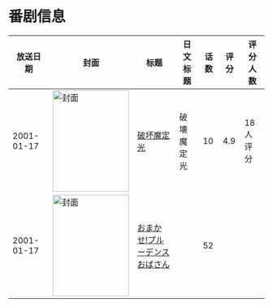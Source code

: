 # 番剧信息

|放送日期|封面|标题|日文标题|话数|评分|评分人数|
|---|---|---|---|---|---|---|
|2001-01-17|<img src="https://lain.bgm.tv/pic/cover/c/88/92/37029_eOsZO.jpg" alt="封面" style="width:150px;height:200px;object-fit:cover;">|[破坏魔定光](https://bangumi.tv/subject/37029)|破壊魔定光|10|4.9|18人评分|
|2001-01-17|<img src="https://lain.bgm.tv/pic/cover/c/fc/d8/161678_23442.jpg" alt="封面" style="width:150px;height:200px;object-fit:cover;">|[おまかせ!プルーデンスおばさん](https://bangumi.tv/subject/161678)||52|||
